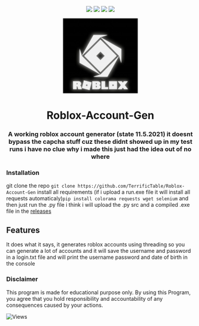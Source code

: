 <!-- ### Roblox-Account-Gen -->

<p align="center">
  <img src="https://img.shields.io/github/contributors/TerrificTable/Roblox-Account-Gen.svg?style=for-the-badge"/>
  <img src="https://img.shields.io/github/forks/TerrificTable/Roblox-Account-Gen.svg?style=for-the-badge"/>
  <img src="https://img.shields.io/github/stars/TerrificTable/Roblox-Account-Gen.svg?style=for-the-badge"/>
  <img src="https://img.shields.io/github/issues/TerrificTable/Roblox-Account-Gen.svg?style=for-the-badge"/>
  <!-- <img src="https://img.shields.io/github/license/TerrificTable/Roblox-Account-Gen.svg?style=for-the-badge"/> -->
</p>

<div align="center">
<p align="center">
    <img src="./assets/icon.png" style="width:200px;" alt="Logo"/>
</p>

<h1>Roblox-Account-Gen</h>
<h3>A working roblox account generator (state 11.5.2021) it doesnt bypass the capcha stuff cuz these didnt showed up in my test runs
i have no clue why i made this just had the idea out of no where
</div>

### Installation

git clone the repo `git clone https://github.com/TerrificTable/Roblox-Account-Gen`
install all requirements (if i upload a run.exe file it will install all requests automaticaly)`pip install colorama requests wget selenium`
and then just run the .py file i think i will upload the .py src and a compiled .exe file in the [releases](https://github.com/TerrificTable/Roblox-Account-Gen/releases)

## Features

It does what it says, it generates roblox accounts using threading so you can generate a lot of accounts and it will save the username and password in a login.txt file and will print the username password and date of birth in the console

### Disclaimer

This program is made for educational purpose only.
By using this Program, you agree that you hold responsibility and accountability of any consequences caused by your actions.

![Views](https://komarev.com/ghpvc/?username=RobloxAccountGen&label=Views&style=flat-square)
